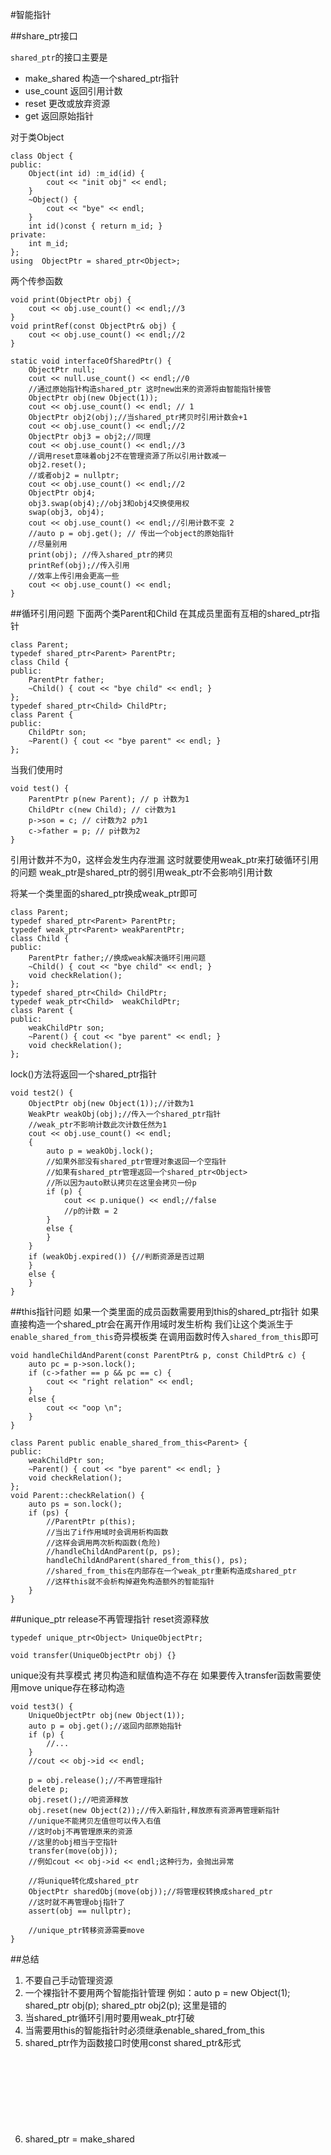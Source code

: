 #智能指针

##share_ptr接口

`shared_ptr`的接口主要是

* make_shared 构造一个shared_ptr指针
* use_count 返回引用计数
* reset 更改或放弃资源
* get 返回原始指针

对于类Object
```
class Object {
public:
	Object(int id) :m_id(id) {
		cout << "init obj" << endl;
	}
	~Object() {
		cout << "bye" << endl;
	}
	int id()const { return m_id; }
private:
	int m_id;
};
using  ObjectPtr = shared_ptr<Object>;

```
两个传参函数
```
void print(ObjectPtr obj) {
	cout << obj.use_count() << endl;//3
}
void printRef(const ObjectPtr& obj) {
	cout << obj.use_count() << endl;//2
}
```
```
static void interfaceOfSharedPtr() {
	ObjectPtr null;
	cout << null.use_count() << endl;//0
	//通过原始指针构造shared_ptr 这时new出来的资源将由智能指针接管
	ObjectPtr obj(new Object(1));
	cout << obj.use_count() << endl; // 1
	ObjectPtr obj2(obj);//当shared_ptr拷贝时引用计数会+1
	cout << obj.use_count() << endl;//2
	ObjectPtr obj3 = obj2;//同理
	cout << obj.use_count() << endl;//3
	//调用reset意味着obj2不在管理资源了所以引用计数减一
	obj2.reset();
	//或者obj2 = nullptr;
	cout << obj.use_count() << endl;//2
	ObjectPtr obj4;
	obj3.swap(obj4);//obj3和obj4交换使用权
	swap(obj3, obj4);
	cout << obj.use_count() << endl;//引用计数不变 2
	//auto p = obj.get(); // 传出一个object的原始指针
	//尽量别用
	print(obj); //传入shared_ptr的拷贝
	printRef(obj);//传入引用
	//效率上传引用会更高一些
	cout << obj.use_count() << endl;
}
```

##循环引用问题
下面两个类Parent和Child
在其成员里面有互相的shared_ptr指针

```
class Parent;
typedef shared_ptr<Parent> ParentPtr;
class Child {
public:
	ParentPtr father;
	~Child() { cout << "bye child" << endl; }
};
typedef shared_ptr<Child> ChildPtr;
class Parent {
public:
	ChildPtr son;
	~Parent() { cout << "bye parent" << endl; }
};
```
当我们使用时
```
void test() {
	ParentPtr p(new Parent); // p 计数为1
	ChildPtr c(new Child); // c计数为1
	p->son = c; // c计数为2 p为1
	c->father = p; // p计数为2
}
```
引用计数并不为0，这样会发生内存泄漏
这时就要使用weak_ptr来打破循环引用的问题
weak_ptr是shared_ptr的弱引用weak_ptr不会影响引用计数

将某一个类里面的shared_ptr换成weak_ptr即可
```
class Parent;
typedef shared_ptr<Parent> ParentPtr;
typedef weak_ptr<Parent> weakParentPtr;
class Child {
public:
	ParentPtr father;//换成weak解决循环引用问题
	~Child() { cout << "bye child" << endl; }
	void checkRelation();
};
typedef shared_ptr<Child> ChildPtr;
typedef weak_ptr<Child>  weakChildPtr;
class Parent {
public:
	weakChildPtr son;
	~Parent() { cout << "bye parent" << endl; }
	void checkRelation();
};

```
lock()方法将返回一个shared_ptr指针
```
void test2() {
	ObjectPtr obj(new Object(1));//计数为1
	WeakPtr weakObj(obj);//传入一个shared_ptr指针
	//weak_ptr不影响计数此次计数任然为1
	cout << obj.use_count() << endl;
	{
		auto p = weakObj.lock();
		//如果外部没有shared_ptr管理对象返回一个空指针
		//如果有shared_ptr管理返回一个shared_ptr<Object>
		//所以因为auto默认拷贝在这里会拷贝一份p
		if (p) {
			cout << p.unique() << endl;//false
			//p的计数 = 2
		}
		else {
		}
	}
	if (weakObj.expired()) {//判断资源是否过期
	}
	else {
	}
}
```


##this指针问题
如果一个类里面的成员函数需要用到this的shared_ptr指针
如果直接构造一个shared_ptr会在离开作用域时发生析构
我们让这个类派生于`enable_shared_from_this`奇异模板类
在调用函数时传入`shared_from_this`即可
```
void handleChildAndParent(const ParentPtr& p, const ChildPtr& c) {
	auto pc = p->son.lock();
	if (c->father == p && pc == c) {
		cout << "right relation" << endl;
	}
	else {
		cout << "oop \n";
	}
}

class Parent public enable_shared_from_this<Parent> {
public:
	weakChildPtr son;
	~Parent() { cout << "bye parent" << endl; }
	void checkRelation();
};
void Parent::checkRelation() {
	auto ps = son.lock();
	if (ps) {
		//ParentPtr p(this);
		//当出了if作用域时会调用析构函数
		//这样会调用两次析构函数(危险)
		//handleChildAndParent(p, ps);
		handleChildAndParent(shared_from_this(), ps);
		//shared_from_this在内部存在一个weak_ptr重新构造成shared_ptr
		//这样this就不会析构掉避免构造额外的智能指针
	}
}
```

##unique_ptr
release不再管理指针
reset资源释放
```
typedef unique_ptr<Object> UniqueObjectPtr;
```

```
void transfer(UniqueObjectPtr obj) {}
```
unique没有共享模式
拷贝构造和赋值构造不存在
如果要传入transfer函数需要使用move
unique存在移动构造
```
void test3() {
	UniqueObjectPtr obj(new Object(1));
	auto p = obj.get();//返回内部原始指针
	if (p) {
		//...
	}
	//cout << obj->id << endl;
	
	p = obj.release();//不再管理指针
	delete p;
	obj.reset();//吧资源释放
	obj.reset(new Object(2));//传入新指针,释放原有资源再管理新指针
	//unique不能拷贝左值但可以传入右值
	//这时obj不再管理原来的资源
	//这里的obj相当于空指针
	transfer(move(obj));
	//例如cout << obj->id << endl;这种行为，会抛出异常
	
	//将unique转化成shared_ptr
	ObjectPtr sharedObj(move(obj));//将管理权转换成shared_ptr
	//这时就不再管理obj指针了
	assert(obj == nullptr);

	//unique_ptr转移资源需要move
}
```

##总结

1. 不要自己手动管理资源
2. 一个裸指针不要用两个智能指针管理
例如：auto p = new Object(1);
shared_ptr<Object> obj(p);
shared_ptr<Object> obj2(p);
这里是错的
3. 当shared_ptr循环引用时要用weak_ptr打破
4. 当需要用this的智能指针时必须继承enable_shared_from_this<Object>
5. shared_ptr作为函数接口时使用const shared_ptr&形式
6. shared_ptr<Object> = make_shared<Object>(3);和shared_ptr<Object> p(new Object(1));
  使用make_shared比后面的方式在速度上快点空间上也小点
7. enable_shared_from_this 中 shared_from_this()在构造和析构里面不能使用
8. 优先使用unique_ptr其次考虑shared_ptr


